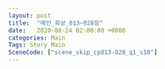 ```yaml
---
layout: post
title:  "메인_회상_013~028장"
date:   2020-08-24 02:00:00 +0000
categories: Main
Tags: Story Main
SceneCode: ["scene_skip_cp013-028_q1_s10"]
---
```

